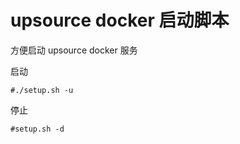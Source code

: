 # upsource docker 启动脚本
方便启动 upsource docker 服务

启动 
```
#./setup.sh -u
```  
停止
```
#setup.sh -d
```  
